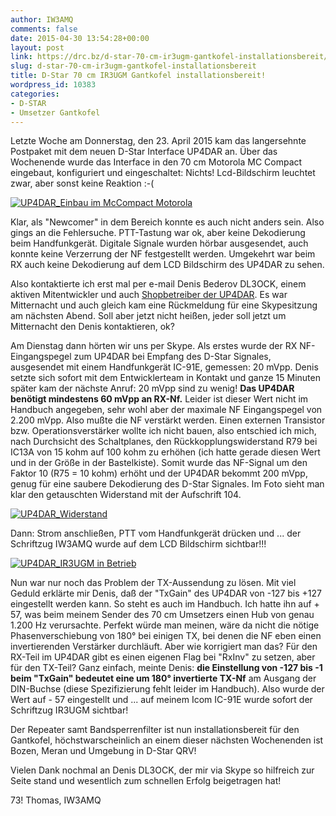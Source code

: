 ```yaml
---
author: IW3AMQ
comments: false
date: 2015-04-30 13:54:28+00:00
layout: post
link: https://drc.bz/d-star-70-cm-ir3ugm-gantkofel-installationsbereit/
slug: d-star-70-cm-ir3ugm-gantkofel-installationsbereit
title: D-Star 70 cm IR3UGM Gantkofel installationsbereit!
wordpress_id: 10383
categories:
- D-STAR
- Umsetzer Gantkofel
---
```


Letzte Woche am Donnerstag, den 23. April 2015 kam das langersehnte Postpaket mit dem neuen D-Star Interface UP4DAR an. Über das Wochenende wurde das Interface in den 70 cm Motorola MC Compact eingebaut, konfiguriert und eingeschaltet: Nichts! Lcd-Bildschirm leuchtet zwar, aber sonst keine Reaktion :-(

[![UP4DAR_Einbau im McCompact Motorola](https://drc.bz/wp-content/uploads/2015/04/UP4DAR_Einbau-im-McCompact-Motorola-300x225.jpeg)](https://drc.bz/wp-content/uploads/2015/04/UP4DAR_Einbau-im-McCompact-Motorola.jpeg)

Klar, als "Newcomer" in dem Bereich konnte es auch nicht anders sein. Also gings an die Fehlersuche. PTT-Tastung war ok, aber keine Dekodierung beim Handfunkgerät. Digitale Signale wurden hörbar ausgesendet, auch konnte keine Verzerrung der NF festgestellt werden. Umgekehrt war beim RX auch keine Dekodierung auf dem LCD Bildschirm des UP4DAR zu sehen.

Also kontaktierte ich erst mal per e-mail Denis Bederov DL3OCK, einem aktiven Mitentwickler und auch [Shopbetreiber der UP4DAR](http://www.up4dar.de/). Es war Mitternacht und auch gleich kam eine Rückmeldung für eine Skypesitzung am nächsten Abend. Soll aber jetzt nicht heißen, jeder soll jetzt um Mitternacht den Denis kontaktieren, ok?

Am Dienstag dann hörten wir uns per Skype. Als erstes wurde der RX NF-Eingangspegel zum UP4DAR bei Empfang des D-Star Signales, ausgesendet mit einem Handfunkgerät IC-91E, gemessen: 20 mVpp. Denis setzte sich sofort mit dem Entwicklerteam in Kontakt und ganze 15 Minuten später kam der nächste Anruf: 20 mVpp sind zu wenig! **Das UP4DAR benötigt mindestens 60 mVpp an RX-Nf.** Leider ist dieser Wert nicht im Handbuch angegeben, sehr wohl aber der maximale NF Eingangspegel von 2.200 mVpp. Also mußte die NF verstärkt werden. Einen externen Transistor bzw. Operationsverstärker wollte ich nicht bauen, also entschied ich mich, nach Durchsicht des Schaltplanes, den Rückkopplungswiderstand R79 bei IC13A von 15 kohm auf 100 kohm zu erhöhen (ich hatte gerade diesen Wert und in der Größe in der Bastelkiste). Somit wurde das NF-Signal um den Faktor 10 (R75 = 10 kohm) erhöht und der UP4DAR bekommt 200 mVpp, genug für eine saubere Dekodierung des D-Star Signales. Im Foto sieht man klar den getauschten Widerstand mit der Aufschrift 104.

[![UP4DAR_Widerstand](https://drc.bz/wp-content/uploads/2015/04/UP4DAR_Widerstand-300x225.jpg)](https://drc.bz/wp-content/uploads/2015/04/UP4DAR_Widerstand.jpg)

Dann: Strom anschließen, PTT vom Handfunkgerät drücken und ... der Schriftzug IW3AMQ wurde auf dem LCD Bildschirm sichtbar!!!

[![UP4DAR_IR3UGM in Betrieb](https://drc.bz/wp-content/uploads/2015/04/UP4DAR_IR3UGM-in-Betrieb-300x225.jpeg)](https://drc.bz/wp-content/uploads/2015/04/UP4DAR_IR3UGM-in-Betrieb.jpeg)

Nun war nur noch das Problem der TX-Aussendung zu lösen. Mit viel Geduld erklärte mir Denis, daß der "TxGain" des UP4DAR von -127 bis +127 eingestellt werden kann. So steht es auch im Handbuch. Ich hatte ihn auf + 57, was beim meinem Sender des 70 cm Umsetzers einen Hub von genau 1.200 Hz verursachte. Perfekt würde man meinen, wäre da nicht die nötige Phasenverschiebung von 180° bei einigen TX, bei denen die NF eben einen invertierenden Verstärker durchläuft. Aber wie korrigiert man das? Für den RX-Teil im UP4DAR gibt es einen eigenen Flag bei "RxInv" zu setzen, aber für den TX-Teil? Ganz einfach, meinte Denis: **die Einstellung von -127 bis -1 beim "TxGain" bedeutet eine um 180° invertierte TX-Nf** am Ausgang der DIN-Buchse (diese Spezifizierung fehlt leider im Handbuch). Also wurde der Wert auf - 57 eingestellt und ... auf meinem Icom IC-91E wurde sofort der Schriftzug IR3UGM sichtbar!

Der Repeater samt Bandsperrenfilter ist nun installationsbereit für den Gantkofel, höchstwarscheinlich an einem dieser nächsten Wochenenden ist Bozen, Meran und Umgebung in D-Star QRV!

Vielen Dank nochmal an Denis DL3OCK, der mir via Skype so hilfreich zur Seite stand und wesentlich zum schnellen Erfolg beigetragen hat!

73! Thomas, IW3AMQ

